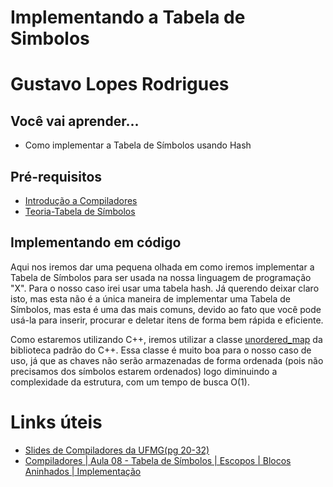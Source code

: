 # Implementando a Tabela de Simbolos

# Gustavo Lopes Rodrigues

## Você vai aprender...

- Como implementar a Tabela de Símbolos usando Hash

## Pré-requisitos

- [Introdução a Compiladores](../../Introducao.md)
- [Teoria-Tabela de Símbolos](../../Teoria/1-Tabela_de_Simbolos/TabelaDeSimbolos.md)

## Implementando em código

Aqui nos iremos dar uma pequena olhada em como iremos implementar a Tabela de Símbolos para ser usada na nossa linguagem de programação "X". 
Para o nosso caso irei usar uma tabela hash. Já querendo deixar claro isto, mas esta não é a única maneira de implementar uma Tabela de Símbolos, mas esta é uma das mais comuns, devido ao fato que você pode usá-la para inserir, procurar e deletar itens de forma bem rápida e eficiente.

Como estaremos utilizando C++, iremos utilizar a classe [unordered_map](https://en.cppreference.com/w/cpp/container/unordered_map) da biblioteca padrão do C++. Essa classe é muito boa para o nosso caso de uso, já que as chaves não serão armazenadas de forma ordenada (pois não precisamos dos símbolos estarem ordenados) logo diminuindo a complexidade da estrutura, com um tempo de busca O(1).


# Links úteis

- [Slides de Compiladores da UFMG(pg 20-32)](https://homepages.dcc.ufmg.br/~bigonha/Cursos/comp-slides-p4.pdf)
- [Compiladores | Aula 08 - Tabela de Símbolos | Escopos | Blocos Aninhados | Implementação](https://youtu.be/k2jm1uplI5Y)
